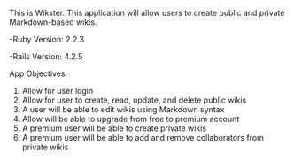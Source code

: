 This is Wikster. This application will allow users to create public and private Markdown-based wikis.

-Ruby Version: 2.2.3

-Rails Version: 4.2.5

App Objectives: 
1. Allow for user login 
2. Allow for user to create, read, update, and delete public wikis
3. A user will be able to edit wikis using Markdown syntax
4. Allow will be able to upgrade from free to premium account
5. A premium user will be able to create private wikis
6. A premium user will be able to add and remove collaborators from private wikis
